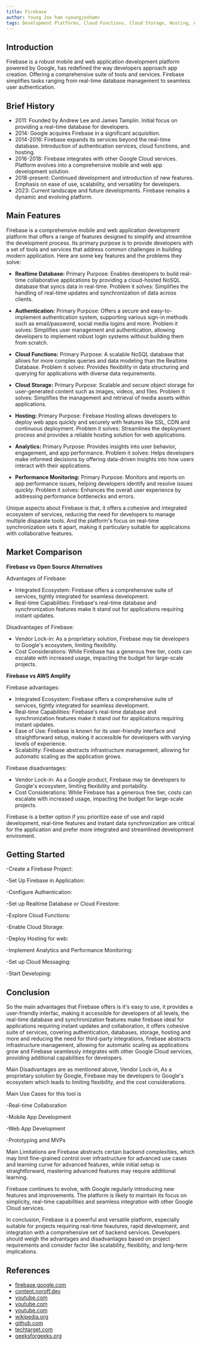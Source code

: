 ```yaml
---
title: Firebase
author: Young Joo ham <youngjooham>
tags: Development Platforms, Cloud Functions, Cloud Storage, Hosting, Analytics
---
```


## Introduction

Firebase is a robust mobile and web application development platform powered by Google, has redefined the way developers approach app creation.
Offering a comprehensive suite of tools and services. Firebase simplifies tasks ranging from real-time database management to seamless user authentication.

## Brief History

- 2011: Founded by Andrew Lee and James Tamplin. Initial focus on providing a real-time database for developers.
- 2014: Google acquires Firebase in a significant acquisition.
- 2014-2016: Firebase expands its services beyond the real-time database. Introduction of authentication services, cloud functions, and hosting.
- 2016-2018: Firebase integrates with other Google Cloud services. Platform evolves into a comprehensive mobile and web app development solution.
- 2018-present: Continued development and introduction of new features. Emphasis on ease of use, scalability, and versatility for developers.
- 2023: Current landscape and future developments. Firebase remains a dynamic and evolving platform.

## Main Features

Firebase is a comprehensive mobile and web application development platform that offers a range of features designed to simplify and streamline the development process. Its primary purpose is to provide developers with
a set of tools and services that address common challenges in building modern application. Here are some key features and the problems they solve:

- **Realtime Database:** Primary Purpose: Enables developers to build real-time collaborative applications by providing a cloud-hosted NoSQL database that syncs data in real-time.
  Problem it solves: Simplifies the handling of real-time updates and synchronization of data across clients.

- **Authentication:** Primary Purpose: Offers a secure and easy-to-implement authentication system, supporting various sign-in methods such as email/password, social media logins and more.
  Problem it solves: Simplifies user management and authentication, allowing developers to implement robust login systems without building them from scratch.

- **Cloud Functions:** Primary Purpose: A scalable NoSQL database that allows for more complex queries and data modeling than the Realtime Database.
  Problem it solves: Provides flexibility in data structuring and querying for applications with diverse data requirements.

- **Cloud Storage:** Primary Purpose: Scalable and secure object storage for user-generated content such as images, videos, and files.
  Problem it solves: Simplifies the management and retrieval of media assets within applications.

- **Hosting:** Primary Purpose: Firebase Hosting allows developers to deploy web apps quickly and securely with features like SSL, CDN and continuous deployment.
  Problem it solves: Streamlines the deployment process and provides a reliable hosting solution for web applications.

- **Analytics:** Primary Purpose: Provides insights into user behavior, engagement, and app performance.
  Problem it solves: Helps developers make informed decisions by offering data-driven insights into how users interact with their applications.

- **Performance Monitoring:** Primary Purpose: Monitors and reports on app performance issues, helping developers identify and resolve issues quickly.
  Problem it solves: Enhances the overall user experience by addressing performance bottlenecks and errors.

Unique aspects about Firebase is that, it offers a cohesive and integrated ecosystem of services, reducing the need for developers to manage multiple disparate tools.
And the platform's focus on real-time synchronization sets it apart, making it particulary suitable for applications with collaborative features.

## Market Comparison

**Firebase vs Open Source Alternatives**

Advantages of Firebase:

- Integrated Ecosystem: Firebase offers a comprehensive suite of services, tightly integrated for seamless development.
- Real-time Capabilities: Firebase's real-time database and synchronization features make it stand out for applications requiring instant updates.

Disadvantages of Firebase:

- Vendor Lock-in: As a proprietary solution, Firebase may tie developers to Google's ecosystem, limiting flexibility.
- Cost Considerations: While Firebase has a generous free tier, costs can escalate with increased usage, impacting the budget for large-scale projects.

**Firebase vs AWS Amplify**

Firebase advantages:

- Integrated Ecosystem: Firebase offers a comprehensive suite of services, tightly integrated for seamless development.
- Real-time Capabilities: Firebase's real-time database and synchronization features make it stand out for applications requiring instant updates.
- Ease of Use: Firebase is known for its user-friendly interface and straightforward setup, making it accessible for developers with varying levels of experience.
- Scalability: Firebase abstracts infrastructure management, allowing for automatic scaling as the application grows.

Firebase disadvantages:

- Vendor Lock-in: As a Google product, Firebase may tie developers to Google's ecosystem, limiting flexibility and portability.
- Cost Considerations: While Firebase has a generous free tier, costs can escalate with increased usage, impacting the budget for large-scale projects.

Firebase is a better option if you prioritize ease of use and rapid development, real-time features and instant data synchronization are critical for the application and prefer more integrated and streamlined development enviroment.

## Getting Started

-Create a Firebase Project:

-Set Up Firebase in Application:

-Configure Authentication:

-Set up Realtime Database or Cloud Firestore:

-Explore Cloud Functions:

-Enable Cloud Storage:

-Deploy Hosting for web:

-Implement Analytics and Performance Monitoring:

-Set up Cloud Messaging:

-Start Developing:

## Conclusion

So the main advantages that Firebase offers is it's easy to use, it provides a user-friendly interfac, making it accessible for developers of all levels, the real-time database and synchronization features make firebase ideal for applications requiring instant updates and collaboration, it offers cohesive suite of services, covering authentication, databases, storage, hosting and more and reducing the need for third-party integrations, firebase abstracts infrastructure management, allowing for automatic scaling as applications grow and Firebase seamlessly integrates with other Google Cloud services, providing additional capabilities for developers.

Main Disadvantages are as mentioned above, Vendor Lock-in, As a proprietary solution by Google, Firebase may tie developers to Google's ecosystem which leads to limiting flexibility, and the cost considerations.

Main Use Cases for this tool is

-Real-time Collaboration

-Mobile App Development

-Web App Development

-Prototyping amd MVPs

Main Limitations are Firebase abstracts certain backend complexities, which may limit fine-grained control over infrastructure for advanced use cases and learning curve for advanced features, while initial setup is straightforward, mastering advanced features may require additional learning.

Firebase continues to evolve, with Google regularly introducing new features and improvements. The platform is likely to maintain its focus on simplicity, real-time capabilities and seamless integration with other Google Cloud services.

In conclusion, Firebase is a powerful and versatile platform, especially suitable for projects requiring real-time feautures, rapid development, and integration with a comprehensive set of backend services. Developers should weigh the advantages and disadvantages based on project requirements and consider factor like scalability, flexibility, and long-term implications.

## References

- [firebase.google.com](https://firebase.google.com/docs)
- [content.noroff.dev](https://content.noroff.dev/development-platforms/baas.html)
- [youtube.com](https://www.youtube.com/watch?v=vAoB4VbhRzM&ab_channel=Fireship)
- [youtube.com](https://www.youtube.com/watch?v=p9pgI3Mg-So&ab_channel=Firebase)
- [youtube.com](https://www.youtube.com/watch?v=fgdpvwEWJ9M&ab_channel=freeCodeCamp.org)
- [wikipedia.org](https://en.wikipedia.org/wiki/Firebase)
- [github.com](https://github.com/firebase/)
- [techtarget.com](https://www.techtarget.com/searchmobilecomputing/definition/Google-Firebase)
- [geeksforgeeks.org](https://www.geeksforgeeks.org/firebase-introduction/)
